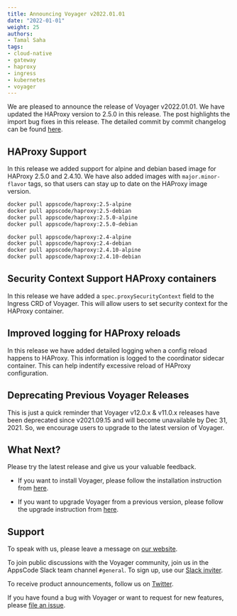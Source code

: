 ```yaml
---
title: Announcing Voyager v2022.01.01
date: "2022-01-01"
weight: 25
authors:
- Tamal Saha
tags:
- cloud-native
- gateway
- haproxy
- ingress
- kubernetes
- voyager
---
```


We are pleased to announce the release of Voyager v2022.01.01. We have updated the HAProxy version to 2.5.0 in this release. The post highlights the import bug fixes in this release. The detailed commit by commit changelog can be found [here](https://github.com/voyagermesh/CHANGELOG/blob/master/releases/v2022.01.01/README.md).

## **HAProxy Support**

In this release we added support for alpine and debian based image for HAProxy 2.5.0 and 2.4.10. We have also added images with `major.minor-flavor` tags, so that users can stay up to date on the HAProxy image version.

``` sh
docker pull appscode/haproxy:2.5-alpine
docker pull appscode/haproxy:2.5-debian
docker pull appscode/haproxy:2.5.0-alpine
docker pull appscode/haproxy:2.5.0-debian

docker pull appscode/haproxy:2.4-alpine
docker pull appscode/haproxy:2.4-debian
docker pull appscode/haproxy:2.4.10-alpine
docker pull appscode/haproxy:2.4.10-debian
```

## **Security Context Support HAProxy containers**

In this release we have added a `spec.proxySecurityContext` field to the Ingress CRD of Voyager. This will allow users to set security context for the HAProxy container.

## **Improved logging for HAProxy reloads**

In this release we have added detailed logging when a config reload happens to HAProxy. This information is logged to the coordinator sidecar container. This can help indentify excessive reload of HAProxy configuration.

## Deprecating Previous Voyager Releases

This is just a quick reminder that Voyager v12.0.x & v11.0.x releases have been deprecated since v2021.09.15 and will become unavailable by Dec 31, 2021. So, we encourage users to upgrade to the latest version of Voyager.

## What Next?

Please try the latest release and give us your valuable feedback.

* If you want to install Voyager, please follow the installation instruction from [here](https://voyagermesh.com/docs/latest/setup).

* If you want to upgrade Voyager from a previous version, please follow the upgrade instruction from [here](https://voyagermesh.com/docs/latest/setup/upgrade/).

## Support

To speak with us, please leave a message on [our website](https://appscode.com/contact/).

To join public discussions with the Voyager community, join us in the AppsCode Slack team channel `#general`. To sign up, use our [Slack inviter](https://slack.appscode.com/).

To receive product announcements, follow us on [Twitter](https://twitter.com/Voyagermesh).

If you have found a bug with Voyager or want to request for new features, please [file an issue](https://github.com/voyagermesh/project/issues/new).
